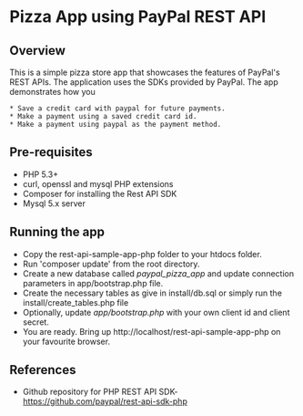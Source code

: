 Pizza App using PayPal REST API
===============================

Overview
--------

This is a simple pizza store app that showcases the features of PayPal's REST APIs. The application uses the SDKs provided by PayPal.  The app demonstrates how you
   
    * Save a credit card with paypal for future payments.
    * Make a payment using a saved credit card id.
    * Make a payment using paypal as the payment method.

Pre-requisites
--------------

   * PHP 5.3+
   * curl, openssl and mysql PHP extensions
   * Composer for installing the Rest API SDK
   * Mysql 5.x server 

	
Running the app
---------------

   * Copy the rest-api-sample-app-php folder to your htdocs folder.
   * Run 'composer update' from the root directory.
   * Create a new database called *paypal_pizza_app* and update connection parameters in app/bootstrap.php file.
   * Create the necessary tables as give in install/db.sql or simply run the install/create_tables.php file
   * Optionally, update *app/bootstrap.php* with your own client id and client secret.
   * You are ready. Bring up http://localhost/rest-api-sample-app-php on your favourite browser.	
	
References
----------

   * Github repository for PHP REST API SDK- https://github.com/paypal/rest-api-sdk-php

	 
